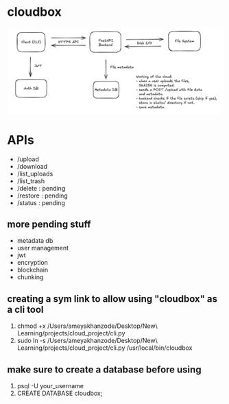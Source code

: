 # cloudbox
![Preview](images/design.png)

# APIs
- /upload
- /download
- /list_uploads
- /list_trash
- /delete : pending
- /restore : pending
- /status : pending

## more pending stuff
- metadata db
- user management
- jwt
- encryption
- blockchain
- chunking

## creating a sym link to allow using "cloudbox" as a cli tool
1. chmod +x /Users/ameyakhanzode/Desktop/New\ Learning/projects/cloud_project/cli.py
2. sudo ln -s /Users/ameyakhanzode/Desktop/New\ Learning/projects/cloud_project/cli.py /usr/local/bin/cloudbox

## make sure to create a database before using
1. psql -U your_username
2. CREATE DATABASE cloudbox;